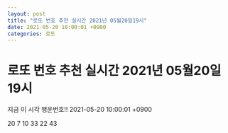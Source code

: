 ```yaml
---
layout: post
title: "로또 번호 추천 실시간 2021년 05월20일19시"
date: 2021-05-20 10:00:01 +0900
categories: 로또
---
```


# 로또 번호 추천 실시간 2021년 05월20일19시

지금 이 시각 행운번호!! 2021-05-20 10:00:01 +0900

 20  7  10  33  22  43 

